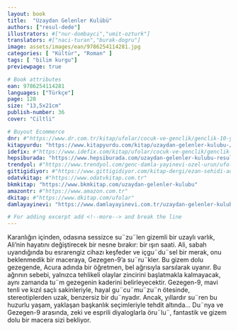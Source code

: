 ```yaml
---
layout: book
title:  "Uzaydan Gelenler Kulübü"
authors: ["resul-dede"]
illustrators: #["nur-dombayci","umit-ozturk"]
translators: #["naci-turan","burak-dogru"]
image: assets/images/ean/9786254114281.jpg
categories: [ "Kültür", "Roman" ]
tags: [ "bilim kurgu"]
previewpage: true

# Book attributes
ean: 9786254114281
languages: ["Türkçe"]
page: 128
size: "13,5x21cm"
publish-number: 36
cover: "Ciltli"

# Buyout Ecommerce
dnr: #"https://www.dr.com.tr/kitap/ufolar/cocuk-ve-genclik/genclik-10-yas/fantastikbilim-kurgu/urunno=0001735130001"
kitapyurdu: "https://www.kitapyurdu.com/kitap/uzaydan-gelenler-kulubu-/665023.html&filter_name=Uzaydan+Gelenler+Kul%C3%BCb%C3%BC"
idefix: #"https://www.idefix.com/kitap/ufolar/cocuk-ve-genclik/genclik-10-yas/fantastikbilim-kurgu/urunno=0001735130001"
hepsiburada: "https://www.hepsiburada.com/uzaydan-gelenler-kulubu-resul-dede-pm-HBC00005COGNI"
trendyol: #"https://www.trendyol.com/genc-damla-yayinevi-ozel-urun/ufolar-sara-gurbuz-ozeren-p-4675157"
gittigidiyor: #"https://www.gittigidiyor.com/kitap-dergi/ezan-sehidi-adnan-menderes_pdp_732728793"
odatvkitap: #"https://www.odatvkitap.com.tr"
bkmkitap: "https://www.bkmkitap.com/uzaydan-gelenler-kulubu"
amazontr: #"https://www.amazon.com.tr"
dkitap: #"https://www.dkitap.com/ufolar"
damlayayinevi: "https://www.damlayayinevi.com.tr/uzaydan-gelenler-kulubu"

# For adding excerpt add <!--more--> and break the line
---
```

Karanlığın içinden, odasına sessizce su¨zu¨len gizemli bir uzaylı varlık, Ali’nin hayatını değiştirecek bir nesne bırakır: bir ışın saati. Ali, sabah uyandığında bu esrarengiz cihazı keşfeder ve içgu¨du¨sel bir merak, onu beklenmedik bir maceraya, Gezegen-9’a su¨ru¨kler. Bu gizem dolu gezegende, Acura adında bir öğretmen, bel ağrısıyla sarsılarak uyanır. Bu ağrının sebebi, yalnızca tehlikeli olaylar zincirini başlatmakla kalmayacak, aynı zamanda tu¨m gezegenin kaderini belirleyecektir.
Gezegen-9, mavi tenli ve kızıl saçlı sakinleriyle, hayal gu¨cu¨mu¨zu¨n ötesinde, stereotiplerden uzak, benzersiz bir du¨nyadır. Ancak, yıllardır su¨ren bu huzurlu yaşam, yaklaşan başkanlık seçimleriyle tehdit altında...
Du¨nya ve Gezegen-9 arasında, zeki ve esprili diyaloglarla öru¨lu¨, fantastik ve gizem dolu bir macera sizi bekliyor.
<!--more--> 

